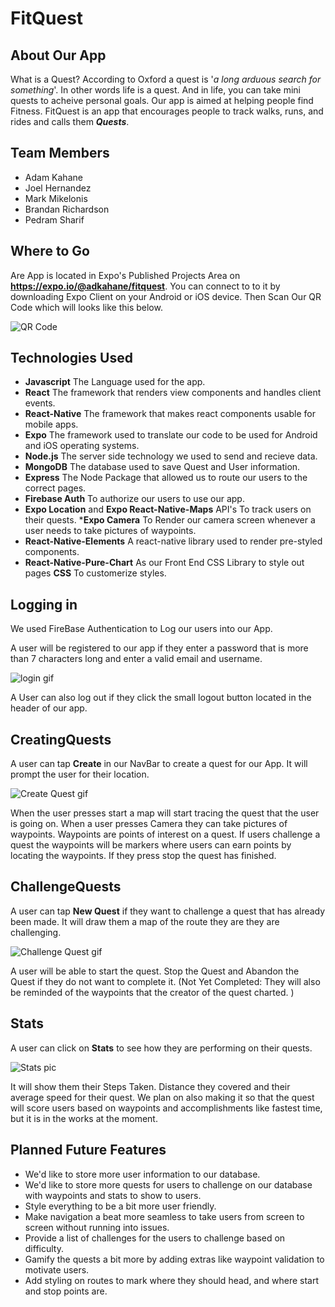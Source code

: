 # FitQuest

## About Our App
  What is a Quest? According to Oxford a quest is  '_a long arduous search for something_'. In other words life is a quest. And in
life, you can take mini quests to acheive personal goals.
   Our app is aimed at helping people find Fitness. FitQuest is an app that encourages people to track walks, runs, and rides and
calls them **_Quests_**.

## Team Members
* Adam Kahane
* Joel Hernandez
* Mark Mikelonis
* Brandan Richardson
* Pedram Sharif

## Where to Go
   Are App is located in Expo's Published Projects Area on __https://expo.io/@adkahane/fitquest__. You can connect to to it by
downloading Expo Client on your Android or iOS device. Then Scan Our QR Code which will looks like this below.

![QR Code ](/README_IMAGES/QR_Code.png)


## Technologies Used
* __Javascript__ The Language used for the app.
* __React__  The framework that renders view components and handles client events.
* __React-Native__ The framework that makes react components usable for mobile apps.
* __Expo__ The framework used to translate our code to be used for Android and iOS operating systems.
* __Node.js__ The server side technology we used to send and recieve data.
* __MongoDB__ The database used to save Quest and User information.
* __Express__ The Node Package that allowed us to route our users to the correct pages.
* __Firebase Auth__ To authorize our users to use our app.
* __Expo Location__ and __Expo React-Native-Maps__ API's To track users on their quests.
*__Expo Camera__ To Render our camera screen whenever a user needs to take pictures of waypoints.
* __React-Native-Elements__ A react-native library used to render pre-styled components.
* __React-Native-Pure-Chart__ As our Front End CSS Library to style out pages __CSS__ To customerize styles.


## Logging in

We used FireBase Authentication to Log our users into our App.

A user will be registered to our app if they enter a password that is more than 7 characters long and enter a valid email and username.

![login gif](/README_IMAGES/login.gif)

A User can also log out if they click the small logout button located in the header of our app.

## CreatingQuests
A user can tap __Create__ in our NavBar to create a quest for our App. It will prompt the user for their location.

![Create Quest gif](/README_IMAGES/CreateQuest.gif)

   When the user presses start a map will start tracing the quest that the user is going on.
When a user presses Camera they can take pictures of waypoints. Waypoints are points of interest on a quest.
If users challenge a quest the waypoints will be markers where users can earn points by locating the waypoints.
If they press stop the quest has finished.

## ChallengeQuests
   A user can tap __New Quest__ if they want to challenge a quest that has already been made. It will draw them a map of the
route they are they are challenging.

![Challenge Quest gif](/README_IMAGES/ChallengeQuest.gif)

  A user will be able to start the quest. Stop the Quest and Abandon the Quest if they do not want to complete it.
  (Not Yet Completed: They will also be reminded of the waypoints that the creator of the quest charted. )
  
  ## Stats
   A user can click on __Stats__ to see how they are performing on their quests.
   
   ![Stats pic](/README_IMAGES/Stats.gif)
   
   It will show them their Steps Taken. Distance they covered and their average speed for their quest. We plan on also making it
so that the quest will score users based on waypoints and accomplishments like fastest time, but it is in the works at the moment.

## Planned Future Features
* We'd like to store more user information to our database.
* We'd like to store more quests for users to challenge on our database with waypoints and stats to show to users.
* Style everything to be a bit more user friendly.
* Make navigation a beat more seamless to take users from screen to screen without running into issues.
* Provide a list of challenges for the users to challenge based on difficulty.
* Gamify the quests a bit more by adding extras like waypoint validation to motivate users.
* Add styling on routes to mark where they should head, and where start and stop points are.

